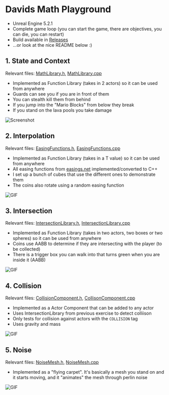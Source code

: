 # Davids Math Playground

- Unreal Engine 5.2.1
- Complete game loop (you can start the game, there are objectives, you can die, you can restart)
- Build available in [Releases](https://github.com/lambdan/FG_MathTwo/releases/tag/turn-in)
- ...or look at the nice README below :)

## 1. State and Context

Relevant files: [MathLibrary.h](https://github.com/lambdan/FG_MathTwo/blob/main/Source/FG_MathsBoogaloo/MathLibrary.h), [MathLibrary.cpp](https://github.com/lambdan/FG_MathTwo/blob/main/Source/FG_MathsBoogaloo/MathLibrary.cpp)

- Implemented as Function Library (takes in 2 actors) so it can be used from anywhere
- Guards can see you if you are in front of them
- You can stealth kill them from behind
- If you jump into the "Mario Blocks" from below they break
- If you stand on the lava pools you take damage

![Screenshot](https://djsimg.org/iOhp5UCCVazfE2oT2Uu5.jpg)

## 2. Interpolation

Relevant files: [EasingFunctions.h](https://github.com/lambdan/FG_MathTwo/blob/main/Source/FG_MathsBoogaloo/EasingFunctions.h), [EasingFunctions.cpp](https://github.com/lambdan/FG_MathTwo/blob/main/Source/FG_MathsBoogaloo/EasingFunctions.cpp)

- Implemented as Function Library (takes in a T value) so it can be used from anywhere
- All easing functions from [easings.net](https://easings.net) implemented/converted to C++
- I set up a bunch of cubes that use the different ones to demonstrate them
- The coins also rotate using a random easing function

![GIF](https://djsimg.org/CWyaicpShkoS3XRbA9Ow.gif)

## 3. Intersection

Relevant files: [IntersectionLibrary.h](https://github.com/lambdan/FG_MathTwo/blob/main/Source/FG_MathsBoogaloo/IntersectionLibrary.h), [IntersectionLibrary.cpp](https://github.com/lambdan/FG_MathTwo/blob/main/Source/FG_MathsBoogaloo/IntersectionLibrary.cpp)

- Implemented as Function Library (takes in two actors, two boxes or two spheres) so it can be used from anywhere
- Coins use AABB to determine if they are intersecting with the player (to be collected)
- There is a trigger box you can walk into that turns green when you are inside it (AABB)

![GIF](https://djsimg.org/fbho05vJX2BULEo4h2tC.gif)

## 4. Collision

Relevant files: [CollisionComponent.h](https://github.com/lambdan/FG_MathTwo/blob/main/Source/FG_MathsBoogaloo/CollisionComponent.h), [CollisonComponent.cpp](https://github.com/lambdan/FG_MathTwo/blob/main/Source/FG_MathsBoogaloo/CollisionComponent.cpp)

- Implemented as a Actor Component that can be added to any actor
- Uses IntersectionLibrary from previous exercise to detect colliison
- Only tests for collision against actors with the `COLLISION` tag
- Uses gravity and mass

![GIF](https://djsimg.org/SJAWG1ofc11ryRkYq6Ii.gif)

## 5. Noise

Relevant files: [NoiseMesh.h](https://github.com/lambdan/FG_MathTwo/blob/main/Source/FG_MathsBoogaloo/NoiseMesh.h), [NoiseMesh.cpp](https://github.com/lambdan/FG_MathTwo/blob/main/Source/FG_MathsBoogaloo/NoiseMesh.cpp)

- Implemented as a "flying carpet". It's basically a mesh you stand on and it starts moving, and it "animates" the mesh through perlin noise

![GIF](https://i.imgur.com/rjgboUH.gif)


